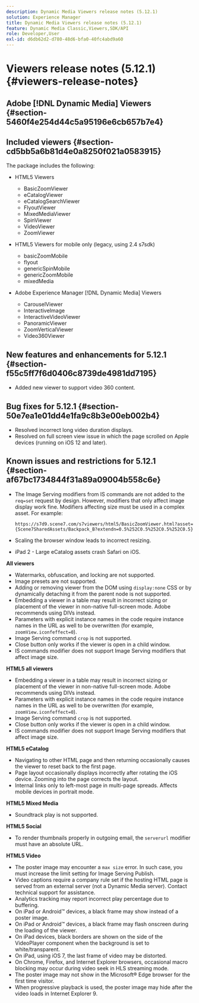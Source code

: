 ```yaml
---
description: Dynamic Media Viewers release notes (5.12.1)
solution: Experience Manager
title: Dynamic Media Viewers release notes (5.12.1)
feature: Dynamic Media Classic,Viewers,SDK/API
role: Developer,User
exl-id: d6db62d2-d780-48d6-bfa0-40fc4abd9a60
---
```

# Viewers release notes (5.12.1){#viewers-release-notes}

## Adobe [!DNL Dynamic Media] Viewers {#section-5460f4e254d44c5a95196e6cb657b7e4}

## Included viewers {#section-cd5bb5a6b81d4e0a8250f021a0583915}

The package includes the following:

* HTML5 Viewers

    * BasicZoomViewer 
    * eCatalogViewer 
    * eCatalogSearchViewer 
    * FlyoutViewer 
    * MixedMediaViewer 
    * SpinViewer 
    * VideoViewer 
    * ZoomViewer

* HTML5 Viewers for mobile only (legacy, using 2.4 s7sdk)

    * basicZoomMobile 
    * flyout 
    * genericSpinMobile 
    * genericZoomMobile 
    * mixedMedia

* Adobe Experience Manager [!DNL Dynamic Media] Viewers

    * CarouselViewer 
    * InteractiveImage 
    * InteractiveVideoViewer 
    * PanoramicViewer 
    * ZoomVerticalViewer 
    * Video360Viewer

## New features and enhancements for 5.12.1 {#section-f55c5ff7f6d0406c8739de4981dd7195}

* Added new viewer to support video 360 content.

## Bug fixes for 5.12.1 {#section-50e7ea1e01dd4e1fa9c8b3e00eb002b4}

* Resolved incorrect long video duration displays. 
* Resolved on full screen view issue in which the page scrolled on Apple devices (running on iOS 12 and later).

## Known issues and restrictions for 5.12.1 {#section-af67bc1734844f31a89a09004b558c6e}

* The Image Serving modifiers from IS commands are not added to the `req=set` request by design. However, modifiers that only affect image display work fine. Modifiers affecting size must be used in a complex asset. For example:

  `https://s7d9.scene7.com/s7viewers/html5/BasicZoomViewer.html?asset= {Scene7SharedAssets/Backpack_B?extendn=0.5%252C0.5%252C0.5%252C0.5}` 

* Scaling the browser window leads to incorrect resizing. 
* iPad 2 - Large eCatalog assets crash Safari on iOS.

**All viewers**

* Watermarks, obfuscation, and locking are not supported. 
* Image presets are not supported. 
* Adding or removing viewer from the DOM using `display:none` CSS or by dynamically detaching it from the parent node is not supported. 
* Embedding a viewer in a table may result in incorrect sizing or placement of the viewer in non-native full-screen mode. Adobe recommends using DIVs instead. 
* Parameters with explicit instance names in the code require instance names in the URL as well to be overwritten (for example, `zoomView.iconfeffect=0`). 
* Image Serving command `crop` is not supported. 
* Close button only works if the viewer is open in a child window. 
* IS commands modifier does not support Image Serving modifiers that affect image size.

**HTML5 all viewers**

* Embedding a viewer in a table may result in incorrect sizing or placement of the viewer in non-native full-screen mode. Adobe recommends using DIVs instead. 
* Parameters with explicit instance names in the code require instance names in the URL as well to be overwritten (for example, `zoomView.iconfeffect=0`). 
* Image Serving command `crop` is not supported. 
* Close button only works if the viewer is open in a child window. 
* IS commands modifier does not support Image Serving modifiers that affect image size.

**HTML5 eCatalog**

* Navigating to other HTML page and then returning occasionally causes the viewer to reset back to the first page. 
* Page layout occasionally displays incorrectly after rotating the iOS device. Zooming into the page corrects the layout. 
* Internal links only to left-most page in multi-page spreads. Affects mobile devices in portrait mode.

**HTML5 Mixed Media**

* Soundtrack play is not supported.

**HTML5 Social**

* To render thumbnails properly in outgoing email, the `serverurl` modifier must have an absolute URL.

**HTML5 Video**

* The poster image may encounter a `max size` error. In such case, you must increase the limit setting for Image Serving Publish. 
* Video captions require a company rule set if the hosting HTML page is served from an external server (not a Dynamic Media server). Contact technical support for assistance. 
* Analytics tracking may report incorrect play percentage due to buffering. 
* On iPad or Android™ devices, a black frame may show instead of a poster image. 
* On iPad or Android™ devices, a black frame may flash onscreen during the loading of the viewer. 
* On iPad devices, black borders are shown on the side of the VideoPlayer component when the background is set to white/transparent. 
* On iPad, using iOS 7, the last frame of video may be distorted. 
* On Chrome, Firefox, and Internet Explorer browsers, occasional macro blocking may occur during video seek in HLS streaming mode. 
* The poster image may not show in the Microsoft® Edge browser for the first time visitor. 
* When progressive playback is used, the poster image may hide after the video loads in Internet Explorer 9.
